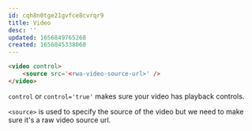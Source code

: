 ```yaml
---
id: cqh8n0tge21gvfce8cvrqr9
title: Video
desc: ''
updated: 1656849765268
created: 1656845338060
---
```


```html
<video control>
    <source src='<rwa-video-source-url>' />
</video>
```

`control` or `control='true'` makes sure your video has playback controls.

`<source>` is used to specify the source of the video but we need to make sure it's a raw video source url.
